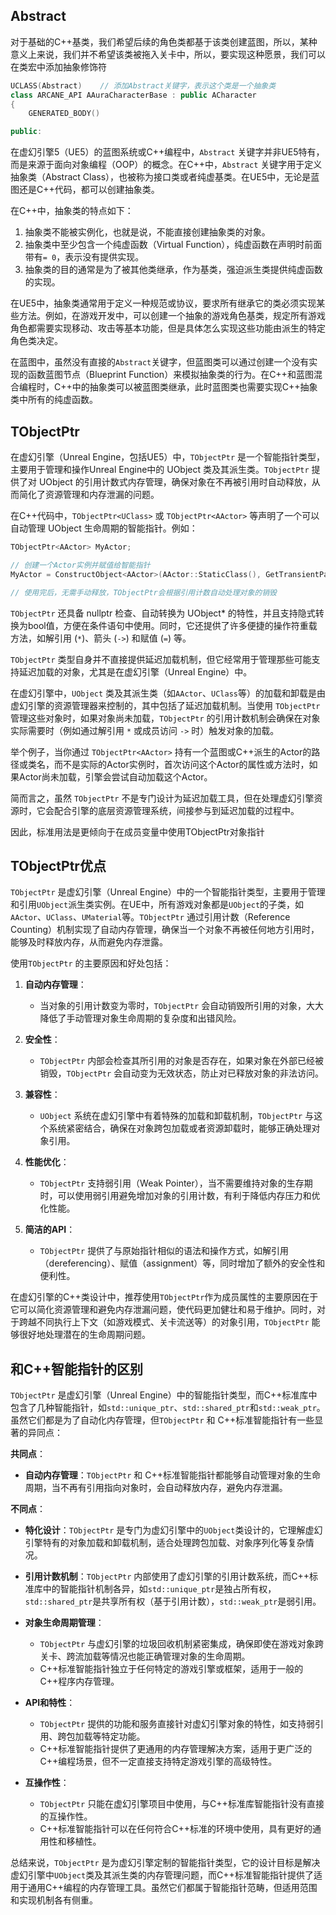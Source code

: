 ## Abstract

对于基础的C++基类，我们希望后续的角色类都基于该类创建蓝图，所以，某种意义上来说，我们并不希望该类被拖入关卡中，所以，要实现这种愿景，我们可以在类宏中添加抽象修饰符

```C++
UCLASS(Abstract)	// 添加Abstract关键字，表示这个类是一个抽象类
class ARCANE_API AAuraCharacterBase : public ACharacter
{
	GENERATED_BODY()

public:
```

在虚幻引擎5（UE5）的蓝图系统或C++编程中，`Abstract` 关键字并非UE5特有，而是来源于面向对象编程（OOP）的概念。在C++中，`Abstract` 关键字用于定义抽象类（Abstract Class），也被称为接口类或者纯虚基类。在UE5中，无论是蓝图还是C++代码，都可以创建抽象类。

在C++中，抽象类的特点如下：

1. 抽象类不能被实例化，也就是说，不能直接创建抽象类的对象。
2. 抽象类中至少包含一个纯虚函数（Virtual Function），纯虚函数在声明时前面带有`= 0`，表示没有提供实现。
3. 抽象类的目的通常是为了被其他类继承，作为基类，强迫派生类提供纯虚函数的实现。

在UE5中，抽象类通常用于定义一种规范或协议，要求所有继承它的类必须实现某些方法。例如，在游戏开发中，可以创建一个抽象的游戏角色基类，规定所有游戏角色都需要实现移动、攻击等基本功能，但是具体怎么实现这些功能由派生的特定角色类决定。

在蓝图中，虽然没有直接的`Abstract`关键字，但蓝图类可以通过创建一个没有实现的函数蓝图节点（Blueprint Function）来模拟抽象类的行为。在C++和蓝图混合编程时，C++中的抽象类可以被蓝图类继承，此时蓝图类也需要实现C++抽象类中所有的纯虚函数。



## TObjectPtr

在虚幻引擎（Unreal Engine，包括UE5）中，`TObjectPtr` 是一个智能指针类型，主要用于管理和操作Unreal Engine中的 UObject 类及其派生类。`TObjectPtr` 提供了对 UObject 的引用计数式内存管理，确保对象在不再被引用时自动释放，从而简化了资源管理和内存泄漏的问题。

在C++代码中，`TObjectPtr<UClass>` 或 `TObjectPtr<AActor>` 等声明了一个可以自动管理 UObject 生命周期的智能指针。例如：

```cpp
TObjectPtr<AActor> MyActor;

// 创建一个Actor实例并赋值给智能指针
MyActor = ConstructObject<AActor>(AActor::StaticClass(), GetTransientPackage(), TEXT("MyActorName"));

// 使用完后，无需手动释放，TObjectPtr会根据引用计数自动处理对象的销毁
```

`TObjectPtr` 还具备 nullptr 检查、自动转换为 UObject* 的特性，并且支持隐式转换为bool值，方便在条件语句中使用。同时，它还提供了许多便捷的操作符重载方法，如解引用 (`*`)、箭头 (`->`) 和赋值 (`=`) 等。

`TObjectPtr` 类型自身并不直接提供延迟加载机制，但它经常用于管理那些可能支持延迟加载的对象，尤其是在虚幻引擎（Unreal Engine）中。

在虚幻引擎中，`UObject` 类及其派生类（如`AActor`、`UClass`等）的加载和卸载是由虚幻引擎的资源管理器来控制的，其中包括了延迟加载机制。当使用 `TObjectPtr` 管理这些对象时，如果对象尚未加载，`TObjectPtr` 的引用计数机制会确保在对象实际需要时（例如通过解引用 `*` 或成员访问 `->` 时）触发对象的加载。

举个例子，当你通过 `TObjectPtr<AActor>` 持有一个蓝图或C++派生的Actor的路径或类名，而不是实际的Actor实例时，首次访问这个Actor的属性或方法时，如果Actor尚未加载，引擎会尝试自动加载这个Actor。

简而言之，虽然 `TObjectPtr` 不是专门设计为延迟加载工具，但在处理虚幻引擎资源时，它会配合引擎的底层资源管理系统，间接参与到延迟加载的过程中。

因此，标准用法是更倾向于在成员变量中使用TObjectPtr对象指针



## TObjectPtr优点

`TObjectPtr` 是虚幻引擎（Unreal Engine）中的一个智能指针类型，主要用于管理和引用`UObject`派生类实例。在UE中，所有游戏对象都是`UObject`的子类，如`AActor`、`UClass`、`UMaterial`等。`TObjectPtr` 通过引用计数（Reference Counting）机制实现了自动内存管理，确保当一个对象不再被任何地方引用时，能够及时释放内存，从而避免内存泄露。

使用`TObjectPtr` 的主要原因和好处包括：

1. **自动内存管理**：
   - 当对象的引用计数变为零时，`TObjectPtr` 会自动销毁所引用的对象，大大降低了手动管理对象生命周期的复杂度和出错风险。

2. **安全性**：
   - `TObjectPtr` 内部会检查其所引用的对象是否存在，如果对象在外部已经被销毁，`TObjectPtr` 会自动变为无效状态，防止对已释放对象的非法访问。

3. **兼容性**：
   - `UObject` 系统在虚幻引擎中有着特殊的加载和卸载机制，`TObjectPtr` 与这个系统紧密结合，确保在对象跨包加载或者资源卸载时，能够正确处理对象引用。

4. **性能优化**：
   - `TObjectPtr` 支持弱引用（Weak Pointer），当不需要维持对象的生存期时，可以使用弱引用避免增加对象的引用计数，有利于降低内存压力和优化性能。

5. **简洁的API**：
   - `TObjectPtr` 提供了与原始指针相似的语法和操作方式，如解引用（dereferencing）、赋值（assignment）等，同时增加了额外的安全性和便利性。

在虚幻引擎的C++类设计中，推荐使用`TObjectPtr`作为成员属性的主要原因在于它可以简化资源管理和避免内存泄漏问题，使代码更加健壮和易于维护。同时，对于跨越不同执行上下文（如游戏模式、关卡流送等）的对象引用，`TObjectPtr` 能够很好地处理潜在的生命周期问题。



## 和C++智能指针的区别

`TObjectPtr` 是虚幻引擎（Unreal Engine）中的智能指针类型，而C++标准库中包含了几种智能指针，如`std::unique_ptr`、`std::shared_ptr`和`std::weak_ptr`。虽然它们都是为了自动化内存管理，但`TObjectPtr` 和 C++标准智能指针有一些显著的异同点：

**共同点**：
- **自动内存管理**：`TObjectPtr` 和 C++标准智能指针都能够自动管理对象的生命周期，当不再有引用指向对象时，会自动释放内存，避免内存泄漏。

**不同点**：
- **特化设计**：`TObjectPtr` 是专门为虚幻引擎中的`UObject`类设计的，它理解虚幻引擎特有的对象加载和卸载机制，适合处理跨包加载、对象序列化等复杂情况。

- **引用计数机制**：`TObjectPtr` 内部使用了虚幻引擎的引用计数系统，而C++标准库中的智能指针机制各异，如`std::unique_ptr`是独占所有权，`std::shared_ptr`是共享所有权（基于引用计数），`std::weak_ptr`是弱引用。

- **对象生命周期管理**：
   - `TObjectPtr` 与虚幻引擎的垃圾回收机制紧密集成，确保即使在游戏对象跨关卡、跨流加载等情况也能正确管理对象的生命周期。
   - C++标准智能指针独立于任何特定的游戏引擎或框架，适用于一般的C++程序内存管理。

- **API和特性**：
   - `TObjectPtr` 提供的功能和服务直接针对虚幻引擎对象的特性，如支持弱引用、跨包加载等特定功能。
   - C++标准智能指针提供了更通用的内存管理解决方案，适用于更广泛的C++编程场景，但不一定直接支持特定游戏引擎的高级特性。

- **互操作性**：
   - `TObjectPtr` 只能在虚幻引擎项目中使用，与C++标准库智能指针没有直接的互操作性。
   - C++标准智能指针可以在任何符合C++标准的环境中使用，具有更好的通用性和移植性。

总结来说，`TObjectPtr` 是为虚幻引擎定制的智能指针类型，它的设计目标是解决虚幻引擎中`UObject`类及其派生类的内存管理问题，而C++标准智能指针提供了适用于通用C++编程的内存管理工具。虽然它们都属于智能指针范畴，但适用范围和实现机制各有侧重。